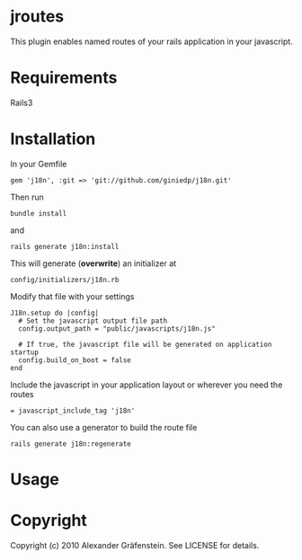 jroutes
=====================================================
This plugin enables named routes of your rails application in your javascript.

Requirements
=====
Rails3

Installation
=====
In your Gemfile

    gem 'j18n', :git => 'git://github.com/giniedp/j18n.git'

Then run
    
    bundle install
    
and

    rails generate j18n:install
    
This will generate (**overwrite**) an initializer at

    config/initializers/j18n.rb
    
Modify that file with your settings

    J18n.setup do |config|
      # Set the javascript output file path
      config.output_path = "public/javascripts/j18n.js"
      
      # If true, the javascript file will be generated on application startup
      config.build_on_boot = false
    end

Include the javascript in your application layout or wherever you need the routes

    = javascript_include_tag 'j18n'

You can also use a generator to build the route file

    rails generate j18n:regenerate
    
Usage
=====


Copyright
=====

Copyright (c) 2010 Alexander Gräfenstein. See LICENSE for details.

